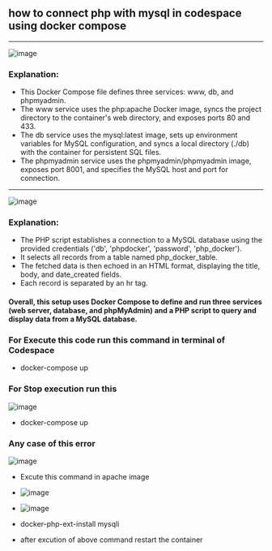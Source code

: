 ## how to connect php with mysql in codespace using docker compose

<hr>

![image](https://github.com/Abidali08/MYSQL_PHP_DOCKER/assets/49807758/b49f5052-0542-4901-bcee-bb28e2fc52df)

### Explanation:

- This Docker Compose file defines three services: www, db, and phpmyadmin.
- The www service uses the php:apache Docker image, syncs the project directory to the container's web directory, and exposes ports 80 and 433.
- The db service uses the mysql:latest image, sets up environment variables for MySQL configuration, and syncs a local directory (./db) with the container for persistent SQL files.
- The phpmyadmin service uses the phpmyadmin/phpmyadmin image, exposes port 8001, and specifies the MySQL host and port for connection.


<hr>

![image](https://github.com/Abidali08/MYSQL_PHP_DOCKER/assets/49807758/19dd3627-e72c-45f4-845b-e33e6eb5b5dd)

### Explanation:

- The PHP script establishes a connection to a MySQL database using the provided credentials ('db', 'phpdocker', 'password', 'php_docker').
- It selects all records from a table named php_docker_table.
- The fetched data is then echoed in an HTML format, displaying the title, body, and date_created fields.
- Each record is separated by an hr tag.

#### Overall, this setup uses Docker Compose to define and run three services (web server, database, and phpMyAdmin) and a PHP script to query and display data from a MySQL database.

### For Execute this code run this command in terminal of Codespace
- docker-compose up

### For Stop execution run this
![image](https://github.com/Abidali08/MYSQL_PHP_DOCKER/assets/49807758/2606099f-ded3-40e1-bd5c-42655867f687)

- docker-compose up

### Any case of this error 

![image](https://github.com/Abidali08/MYSQL_PHP_DOCKER/assets/49807758/5296a7f0-b838-4bc9-911e-7949201c06bf)

- Excute this command in apache image
- ![image](https://github.com/Abidali08/MYSQL_PHP_DOCKER/assets/49807758/efc7578a-41a4-4e31-957a-6f5b20ba338a)

- ![image](https://github.com/Abidali08/MYSQL_PHP_DOCKER/assets/49807758/31bc723f-a76e-49d6-a92c-8dd6574e872a)

- docker-php-ext-install mysqli
  

- after excution of above command restart the container 
